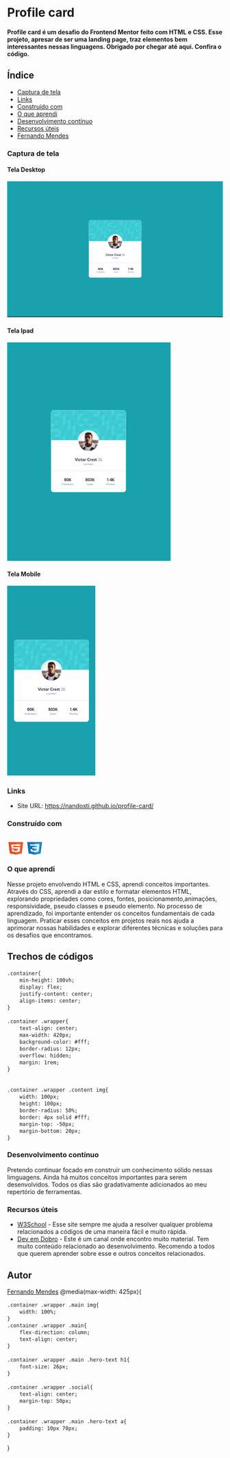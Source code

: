 # Profile card

#### Profile card é um desafio do Frontend Mentor feito com HTML e CSS. Esse projeto, apresar de ser uma landing page, traz elementos bem interessantes nessas linguagens. Obrigado por chegar até aqui. Confira o código.

## Índice

- [Captura de tela](#captura-de-tela)
- [Links](#links)
- [Construído com](#construído-com)
- [O que aprendi](#o-que-aprendi)
- [Desenvolvimento contínuo](#desenvolvimento-contínuo)
- [Recursos úteis](#recursos-úteis)
- [Fernando Mendes](#autor)

### Captura de tela

#### Tela Desktop

<img src="./images/desktop.png" alt="Tela desktop exibindo funcionalidades">

#### Tela Ipad

<img src="./images/ipad.png" alt="Tela tablet exibindo funcionalidades">

#### Tela Mobile

<img src="./images/mobile.png" alt="Exibindo responsividade no mobile">

### Links

- Site URL: https://nandosti.github.io/profile-card/

### Construído com

<div style="display: inline_block"><br>
  <img align="center" alt="HTML" height="30" width="40" src="https://raw.githubusercontent.com/devicons/devicon/master/icons/html5/html5-original.svg">
  <img align="center" alt="CSS" height="30" width="40" src="https://raw.githubusercontent.com/devicons/devicon/master/icons/css3/css3-original.svg">       
</div>

### O que aprendi

Nesse projeto envolvendo HTML e CSS, aprendi conceitos importantes. Através do CSS, aprendi a dar estilo e formatar elementos HTML, explorando propriedades como cores, fontes, posicionamento,animações, responsividade, pseudo classes e pseudo elemento. No processo de aprendizado, foi importante entender os conceitos fundamentais de cada linguagem. Praticar esses conceitos em projetos reais nos ajuda a aprimorar nossas habilidades e explorar diferentes técnicas e soluções para os desafios que encontramos.

## Trechos de códigos

```
.container{
    min-height: 100vh;
    display: flex;
    justify-content: center;
    align-items: center;
}

.container .wrapper{
    text-align: center;
    max-width: 420px;
    background-color: #fff;
    border-radius: 12px;
    overflow: hidden;
    margin: 1rem;
}


.container .wrapper .content img{
    width: 100px;
    height: 100px;
    border-radius: 50%;
    border: 4px solid #fff;
    margin-top: -50px;
    margin-bottom: 20px;
}

```

### Desenvolvimento contínuo

Pretendo continuar focado em construir um conhecimento sólido nessas limguagens. Ainda há muitos conceitos importantes para serem desenvolvidos. Todos os dias são gradativamente adicionados ao meu repertório de ferramentas.

### Recursos úteis

- [W3School](https://www.w3schools.com/css/default.asp) - Esse site sempre me ajuda a resolver qualquer problema relacionados a códigos de uma maneira fácil e muito rápida.
- [Dev em Dobro](https://www.youtube.com/@DevemDobro) - Este é um canal onde encontro muito material. Tem muito conteúdo relacionado ao desenvolvimento. Recomendo a todos que querem aprender sobre esse e outros conceitos relacionados.

## Autor

[Fernando Mendes](https://www.linkedin.com/in/fernandomendesti/)
@media(max-width: 425px){

    .container .wrapper .main img{
        width: 100%;
    }
    .container .wrapper .main{
        flex-direction: column;
        text-align: center;
    }

    .container .wrapper .main .hero-text h1{
        font-size: 26px;
    }

    .container .wrapper .social{
        text-align: center;
        margin-top: 50px;
    }

    .container .wrapper .main .hero-text a{
        padding: 10px 70px;
    }

}
